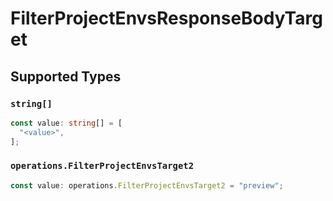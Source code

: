# FilterProjectEnvsResponseBodyTarget


## Supported Types

### `string[]`

```typescript
const value: string[] = [
  "<value>",
];
```

### `operations.FilterProjectEnvsTarget2`

```typescript
const value: operations.FilterProjectEnvsTarget2 = "preview";
```

